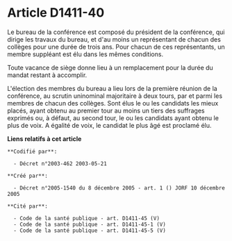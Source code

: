 # Article D1411-40

Le bureau de la conférence est composé du président de la conférence, qui dirige les travaux du bureau, et d'au moins un
représentant de chacun des collèges pour une durée de trois ans. Pour chacun de ces représentants, un membre suppléant est
élu dans les mêmes conditions.

Toute vacance de siège donne lieu à un remplacement pour la durée du mandat restant à accomplir.

L'élection des membres du bureau a lieu lors de la première réunion de la conférence, au scrutin uninominal majoritaire à
deux tours, par et parmi les membres de chacun des collèges. Sont élus le ou les candidats les mieux placés, ayant obtenu au
premier tour au moins un tiers des suffrages exprimés ou, à défaut, au second tour, le ou les candidats ayant obtenu le plus
de voix. A égalité de voix, le candidat le plus âgé est proclamé élu.

**Liens relatifs à cet article**

	**Codifié par**:

	  - Décret n°2003-462 2003-05-21

	**Créé par**:

	  - Décret n°2005-1540 du 8 décembre 2005 - art. 1 () JORF 10 décembre 2005

	**Cité par**:

	  - Code de la santé publique - art. D1411-45 (V)
	  - Code de la santé publique - art. D1411-45-1 (V)
	  - Code de la santé publique - art. D1411-45-5 (V)
